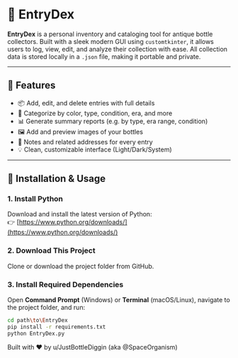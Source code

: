 # 🧴 EntryDex

**EntryDex** is a personal inventory and cataloging tool for antique bottle collectors. Built with a sleek modern GUI using `customtkinter`, it allows users to log, view, edit, and analyze their collection with ease. All collection data is stored locally in a `.json` file, making it portable and private.

---

## 🚀 Features

- 📦 Add, edit, and delete entries with full details
- 🎨 Categorize by color, type, condition, era, and more
- 📊 Generate summary reports (e.g. by type, era range, condition)
- 🖼️ Add and preview images of your bottles
- 📝 Notes and related addresses for every entry
- 💡 Clean, customizable interface (Light/Dark/System)

---

## 🔧 Installation & Usage

### 1. Install Python
Download and install the latest version of Python:  
👉 [https://www.python.org/downloads/](https://www.python.org/downloads/)

### 2. Download This Project
Clone or download the project folder from GitHub.

### 3. Install Required Dependencies
Open **Command Prompt** (Windows) or **Terminal** (macOS/Linux), navigate to the project folder, and run:
```bash
cd path\to\EntryDex
pip install -r requirements.txt
python EntryDex.py
```

Built with ❤️ by u/JustBottleDiggin (aka @SpaceOrganism)
